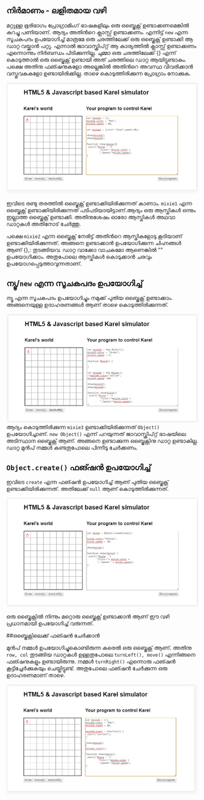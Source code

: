 ﻿## നിര്‍മാണം - ലളിതമായ വഴി

മറ്റുള്ള ഭൂരിഭാഗം പ്രോഗ്രാമിംഗ് ഭാഷകളിലും ഒരു ഒബ്ജെക്റ്റ് ഉണ്ടാക്കണമെങ്കില്‍ കുറച്ചു പണിയാണ്. ആദ്യം അതിന്‍റെ ക്ലാസ്സ്‌ ഉണ്ടാക്കണം. എന്നിട്ട് `new` എന്ന സൂചകപദം ഉപയോഗിച്ച് മാത്രമേ ഒരു ചരത്തിലേക്ക് ഒരു ഒബ്ജെക്റ്റ് ഉണ്ടാക്കി ആ ഡാറ്റ വയ്ക്കാന്‍ പറ്റൂ. എന്നാല്‍ ജാവാസ്ക്രിപ്റ്റ് ആ കാര്യത്തില്‍ ക്ലാസ്സ്‌ ഉണ്ടാക്കണം എന്നൊന്നും നിര്‍ബന്ധം പിടിക്കുന്നില്ല. ചുമ്മാ ഒരു ചരത്തിലേക്ക് {} എന്ന് കൊടുത്താല്‍ ഒരു ഒബ്ജെക്റ്റ് ഉണ്ടായി അത് ചരത്തിലെ ഡാറ്റ ആയിട്ടുണ്ടാകും. പക്ഷെ അതിനു ഫങ്ഷനുകളോ അല്ലെങ്കില്‍ അതിന്‍റെ അവസ്ഥ വിവരിക്കാന്‍ വസ്തുവകകളോ ഉണ്ടായിരിക്കില്ല. താഴെ കൊടുത്തിരിക്കുന്ന പ്രോഗ്രാം നോക്കുക.

![ലളിതമായ ഒബ്ജെക്റ്റ് നിര്‍മാണം](images/ch08/01/01-simpleCreation.PNG)

ഇവിടെ രണ്ടു തരത്തില്‍ ഒബ്ജെക്റ്റ് ഉണ്ടാക്കിയിരിക്കുന്നത് കാണാം. `mixie1` എന്ന ഒബ്ജെക്റ്റ് ഉണ്ടാക്കിയിരിക്കുന്നത് പടിപടിയായിട്ടാണ്.ആദ്യം ഒരു ആസ്തികള്‍ ഒന്നും ഇല്ലാത്ത ഒബ്ജെക്റ്റ് ഉണ്ടാക്കി. അതിനുശേഷം ഓരോ ആസ്തികള്‍ അഥവാ ഡാറ്റകള്‍ അതിനോട് ചേര്‍ത്തു.

പക്ഷെ `mixie2` എന്ന ഒബ്ജെക്റ്റ് നേരിട്ട് അതിന്‍റെ ആസ്തികളോടു കൂടിയാണ് ഉണ്ടാക്കിയിരിക്കുന്നത്. അങ്ങനെ ഉണ്ടാക്കാന്‍ ഉപയോഗിക്കുന്ന ചിഹ്നങ്ങള്‍ ആണ് {},: തുടങ്ങിയവ. ഡാറ്റ വാക്കോ വാചകമോ ആണെങ്കില്‍ "" ഉപയോഗിക്കാം. അതുപോലെ ആസ്തികള്‍ കൊടുക്കാന്‍ ചരവും ഉപയോഗപ്പെടുത്താവുന്നതാണ്.

## ന്യൂ/`new` എന്ന സൂചകപദം ഉപയോഗിച്ച്

ന്യൂ എന്ന സൂചകപദം ഉപയോഗിച്ചും നമുക്ക് പുതിയ ഒബ്ജെക്റ്റ് ഉണ്ടാക്കാം. അങ്ങനെയുള്ള ഉദാഹരണങ്ങള്‍ ആണ് താഴെ കൊടുത്തിരിക്കുന്നത്.

![ന്യൂ ഉപയോഗിച്ച് ഒബ്ജെക്റ്റ് നിര്‍മാണം](images/ch08/02/03-usingNew.PNG)
ആദ്യം കൊടുത്തിരിക്കുന്ന `mixie3` ഉണ്ടാക്കിയിരിക്കുന്നത് `Object()` ഉപയോഗിച്ചാണ്‌. `new Object()` എന്ന് പറയുന്നത് ജാവാസ്ക്രിപ്റ്റ് ഭാഷയിലെ അടിസ്ഥാന ഒബ്ജെക്റ്റ് ആണ്. അങ്ങനെ ഉണ്ടാക്കുന്ന ഒബ്ജെക്റ്റിനു ഡാറ്റ ഉണ്ടാകില്ല. ഡാറ്റ മുന്‍പ് നമ്മള്‍ കണ്ടതുപോലെ പിന്നീടു ചേര്‍ക്കണം.

## `Object.create()` ഫങ്ഷന്‍ ഉപയോഗിച്ച്
ഇവിടെ `create` എന്ന ഫങ്ഷന്‍ ഉപയോഗിച്ച് ആണ് പുതിയ ഒബ്ജെക്റ്റ് ഉണ്ടാക്കിയിരിക്കുന്നത്. അതിലേക്ക് `null` ആണ് കൊടുത്തിരിക്കുന്നത്. 

![Object.create ഉപയോഗിച്ച് ഒബ്ജെക്റ്റ് നിര്‍മാണം](images/ch08/02/08-usingObjectCreate.PNG)

ഒരു ഒബ്ജെക്റ്റില്‍ നിന്നും മറ്റൊരു ഒബ്ജെക്റ്റ് ഉണ്ടാക്കാന്‍ ആണ് ഈ വഴി പ്രധാനമായി ഉപയോഗിച്ച് വരുന്നത്.

##ഒബ്ജെക്റ്റിലെക്ക് ഫങ്ഷന്‍ ചേര്‍ക്കാന്‍

മുന്‍പ് നമ്മള്‍ ഉപയോഗിച്ചുകൊണ്ടിരുന്ന കരെല്‍ ഒരു ഒബ്ജെക്റ്റ് ആണ്. അതിനു `row, col` തുടങ്ങിയ ഡാറ്റകള്‍ ഉള്ളതുപോലെ `turnLeft(), move()` എന്നിങ്ങനെ ഫങ്ഷനുകളും ഉണ്ടായിരുന്നു. നമ്മള്‍ `turnRight()` എന്നൊരു ഫങ്ഷന്‍ കൂട്ടിച്ചേര്‍ക്കുകയും ചെയ്തിട്ടുണ്ട്. അതുപോലെ ഫങ്ഷന്‍ ചേര്‍ക്കുന്ന ഒരു ഉദാഹരണമാണ്‌ താഴെ.

![ഒബ്ജെക്റ്റിലെക്ക് ഫങ്ഷന്‍ ചേര്‍ക്കാന്‍](images/ch08/02/05-functionToObject.PNG)

